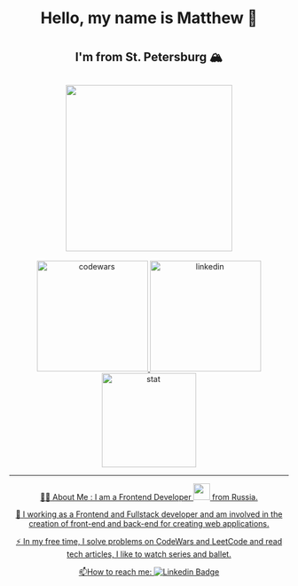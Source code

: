 
<div id="header" align="center">
  <h1>Hello, my name is Matthew &#128075;<h1>
  <h2>I'm from St. Petersburg &#127956;<h2>
  <img src="https://media.giphy.com/media/heIX5HfWgEYlW/giphy.gif?cid=ecf05e47pdk42shqrpi2t033rj1ms104rw8ekxicftj9cyqx&rid=giphy.gif&ct=g" width="300"/>
</div>
<div id="badges" align="center">
  <a href="https://www.codewars.com/users/lorrik2">
    <img src="https://img.shields.io/badge/Codewars-B1361E?logo=Codewars&logoColor=white" alt="codewars"
   width="200">
    <a href="https://www.linkedin.com/in/matvei-korolev/">
    <img src="https://img.shields.io/badge/LinkedIn-blue?logo=linkedin&logoColor=white"  alt="linkedin" width="200">
 <div>
       <img src="https://komarev.com/ghpvc/?username=lorrik2&style=flat-square&color=blue" alt="stat" width="170" />
 </div>
 
  ---
      

:man_technologist: About Me : I am a Frontend Developer <img src="https://media.giphy.com/media/WUlplcMpOCEmTGBtBW/giphy.gif" width="30"/> from Russia.
  
:telescope: I working as a Frontend and Fullstack developer and am involved in the creation of front-end and back-end for creating web applications.

:zap: In my free time, I solve problems on CodeWars and LeetCode and read tech articles, I like to watch series and ballet.

:mailbox:How to reach me: [![Linkedin Badge](https://img.shields.io/badge/-Lorrik2-blue?style=flat&logo=Linkedin&logoColor=white)](https://www.linkedin.com/in/matvei-korolev/)





        


